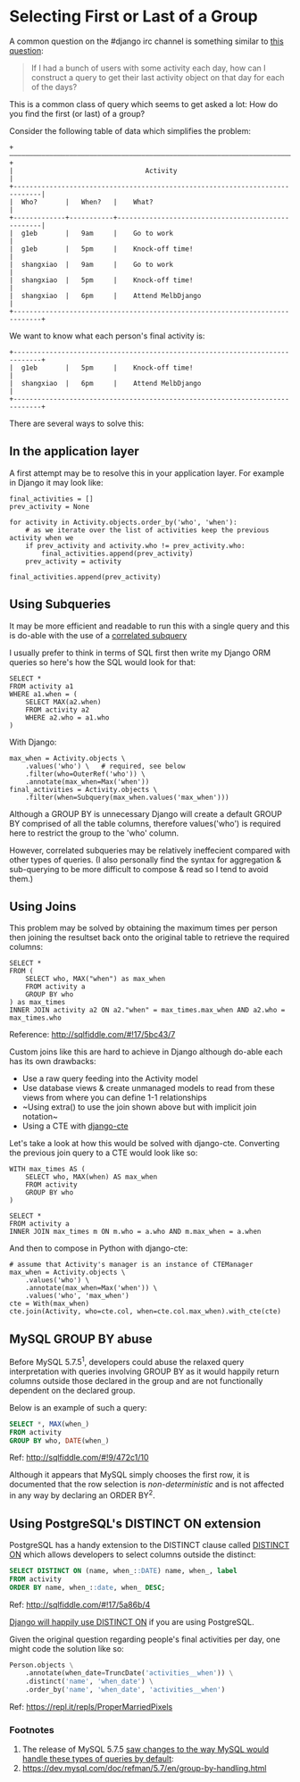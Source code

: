 Selecting First or Last of a Group
==================================

A common question on the #django irc channel is something similar to [this question](https://botbot.me/freenode/django/2018-05-02/?msg=99602183&page=1):

> If I had a bunch of users with some activity each day,
> how can I construct a query to get their last activity object on that day for each of the days?

This is a common class of query which seems to get asked a lot: How do you find
the first (or last) of a group?

Consider the following table of data which simplifies the problem:

    +—————————————————————————————————————————————————————————————————————————————+
    |                                 Activity                                    |
    +-----------------------------------------------------------------------------|
    |  Who?       |   When?   |    What?                                          |
    +-------------+-----------+---------------------------------------------------|
    |  g1eb       |   9am     |    Go to work                                     |
    |  g1eb       |   5pm     |    Knock-off time!                                |
    |  shangxiao  |   9am     |    Go to work                                     |
    |  shangxiao  |   5pm     |    Knock-off time!                                |
    |  shangxiao  |   6pm     |    Attend MelbDjango                              |
    +-----------------------------------------------------------------------------+

We want to know what each person's final activity is:

    +-----------------------------------------------------------------------------+
    |  g1eb       |   5pm     |    Knock-off time!                                |
    |  shangxiao  |   6pm     |    Attend MelbDjango                              |
    +-----------------------------------------------------------------------------+

There are several ways to solve this:


In the application layer
------------------------

A first attempt may be to resolve this in your application layer.  For example
in Django it may look like:

    final_activities = []
	prev_activity = None

	for activity in Activity.objects.order_by('who', 'when'):
        # as we iterate over the list of activities keep the previous activity when we 
		if prev_activity and activity.who != prev_activity.who:
			final_activities.append(prev_activity)
		prev_activity = activity

	final_activities.append(prev_activity)

        
Using Subqueries
----------------

It may be more efficient and readable to run this with a single query and this
is do-able with the use of a [correlated subquery](https://en.wikipedia.org/wiki/Correlated_subquery)

I usually prefer to think in terms of SQL first then write my Django ORM
queries so here's how the SQL would look for that:

    SELECT *
    FROM activity a1
    WHERE a1.when = (
        SELECT MAX(a2.when)
        FROM activity a2
        WHERE a2.who = a1.who
    )

With Django:

    max_when = Activity.objects \
        .values('who') \   # required, see below
        .filter(who=OuterRef('who')) \
        .annotate(max_when=Max('when'))
    final_activities = Activity.objects \
        .filter(when=Subquery(max_when.values('max_when')))

Although a GROUP BY is unnecessary Django will create a default GROUP BY
comprised of all the table columns, therefore values('who') is required
here to restrict the group to the 'who' column.

However, correlated subqueries may be relatively ineffecient compared with
other types of queries.  (I also personally find the syntax for aggregation
& sub-querying to be more difficult to compose & read so I tend to avoid them.)


Using Joins
-----------

This problem may be solved by obtaining the maximum times per person then
joining the resultset back onto the original table to retrieve the required
columns:

    SELECT *
    FROM (
        SELECT who, MAX("when") as max_when
        FROM activity a
        GROUP BY who
    ) as max_times
    INNER JOIN activity a2 ON a2."when" = max_times.max_when AND a2.who = max_times.who

Reference: http://sqlfiddle.com/#!17/5bc43/7

Custom joins like this are hard to achieve in Django although do-able each has
its own drawbacks:

 - Use a raw query feeding into the Activity model
 - Use database views & create unmanaged models to read from these views from
   where you can define 1-1 relationships
 - ~Using extra() to use the join shown above but with implicit join notation~
 - Using a CTE with [django-cte](https://github.com/dimagi/django-cte)

Let's take a look at how this would be solved with django-cte. Converting the
previous join query to a CTE would look like so:

    WITH max_times AS (
        SELECT who, MAX(when) AS max_when
        FROM activity
        GROUP BY who
    )

    SELECT *
    FROM activity a
    INNER JOIN max_times m ON m.who = a.who AND m.max_when = a.when

And then to compose in Python with django-cte:

    # assume that Activity's manager is an instance of CTEManager
    max_when = Activity.objects \
        .values('who') \
        .annotate(max_when=Max('when')) \
        .values('who', 'max_when')
    cte = With(max_when)
    cte.join(Activity, who=cte.col, when=cte.col.max_when).with_cte(cte)


MySQL GROUP BY abuse
--------------------

Before MySQL 5.7.5<sup>1</sup>, developers could abuse the relaxed query interpretation with
queries involving GROUP BY as it would happily return columns outside those
declared in the group and are not functionally dependent on the declared group.

Below is an example of such a query:

```sql
SELECT *, MAX(when_)
FROM activity
GROUP BY who, DATE(when_)
```

Ref: http://sqlfiddle.com/#!9/472c1/10

Although it appears that MySQL simply chooses the first row, it is documented
that the row selection is *non-deterministic* and is not affected in any way by
declaring an ORDER BY<sup>2</sup>.


Using PostgreSQL's DISTINCT ON extension
----------------------------------------

PostgreSQL has a handy extension to the DISTINCT clause called
[DISTINCT ON](https://www.postgresql.org/docs/current/static/sql-select.html#SQL-DISTINCT)
which allows developers to select columns outside the distinct:

```sql
SELECT DISTINCT ON (name, when_::DATE) name, when_, label
FROM activity
ORDER BY name, when_::date, when_ DESC;
```

Ref: http://sqlfiddle.com/#!17/5a86b/4

[Django will happily use DISTINCT ON](https://docs.djangoproject.com/en/2.0/ref/models/querysets/#distinct)
if you are using PostgreSQL.

Given the original question regarding people's final activities per day, one
might code the solution like so:

```python
Person.objects \
    .annotate(when_date=TruncDate('activities__when')) \
    .distinct('name', 'when_date') \
    .order_by('name', 'when_date', 'activities__when')
```

Ref: https://repl.it/repls/ProperMarriedPixels


### Footnotes

1. The release of MySQL 5.7.5 [saw changes to the way MySQL would handle these
types of queries by
default](https://dev.mysql.com/doc/relnotes/mysql/5.7/en/news-5-7-5.html#mysqld-5-7-5-sql-mode): 
2. https://dev.mysql.com/doc/refman/5.7/en/group-by-handling.html
